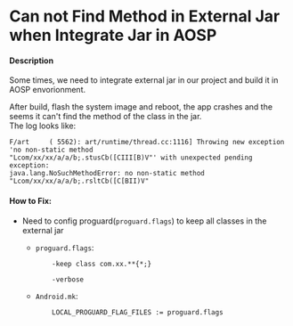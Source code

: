
# Can not Find Method in External Jar when Integrate Jar in AOSP

#### Description
Some times, we need to integrate external jar in our project and build it in AOSP envorionment.  

After build, flash the system image and reboot, the app crashes and the seems it can't find the method of the class in the jar.  
The log looks like:  

    F/art     ( 5562): art/runtime/thread.cc:1116] Throwing new exception 'no non-static method
    "Lcom/xx/xx/a/a/b;.stusCb([CIII[B)V"' with unexpected pending exception:
    java.lang.NoSuchMethodError: no non-static method "Lcom/xx/xx/a/a/b;.rsltCb([C[BII)V"

#### How to Fix:  
* Need to config proguard(`proguard.flags`) to keep all classes in the external jar

  * `proguard.flags`:  

            -keep class com.xx.**{*;}

            -verbose

  * `Android.mk`:  

            LOCAL_PROGUARD_FLAG_FILES := proguard.flags